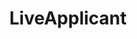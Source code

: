 ---
layout: post
title: LiveApplicant
site: http://www.liveapplicant.com
image: /lib/img/projects/liveapplicant.png
category: demo
whichdd: March 2014
maker:
- name: Michael Lisovetsky
  school: NYU
---
